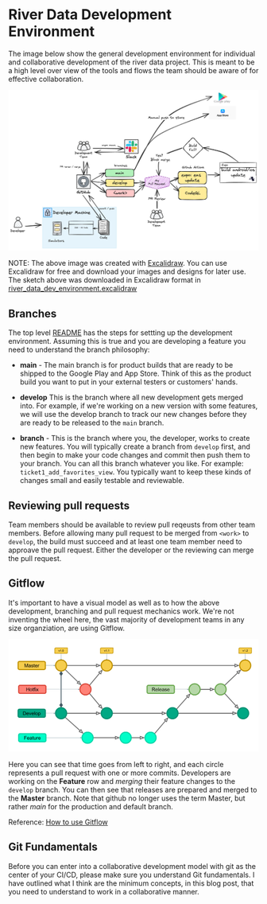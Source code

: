 # River Data Development Environment

The image below show the general development environment for individual and collaborative development of the river data project. This is meant to be a high level over view of the tools and flows the team should be aware of for effective collaboration.

![alt](./river_data_dev_env.png)

NOTE: The above image was created with [Excalidraw](https://excalidraw.com/). You can use Excalidraw for free and download your images and designs for later use. The sketch above was downloaded in Excalidraw format in [river_data_dev_environment.excalidraw](./river_data_dev_environment.excalidraw)

## Branches

The top level [README](../../README.md) has the steps for settting up the development environment. Assuming this is true and you are developing a feature you need to understand the branch philosophy:

* **main** - The main branch is for product builds that are ready to be shipped to the Google Play and App Store. Think of this as the product build you want to put in your external testers or customers' hands.

* **develop** This is the branch where all new development gets merged into. For example, if we're working on a new version with some features, we will use the develop branch to track our new changes before they are ready to be released to the `main` branch.

* **<work> branch** - This is the branch where you, the developer, works to create new features. You will typically create a branch from `develop` first, and then begin to make your code changes and commit then push them to your <work> branch. You can all this branch whatever you like. For example: `ticket1_add_favorites_view`. You typically want to keep these kinds of changes small and easily testable and reviewable.

## Reviewing pull requests

Team members should be available to review pull reqeusts from other team members. Before allowing many pull request to be merged from `<work>` to `develop`, the build must succeed and at least one team member need to approave the pull request. Either the developer or the reviewing can merge the pull request.

## Gitflow

It's important to have a visual model as well as to how the above development, branching and pull request mechanics work. We're not inventing the wheel here, the vast majority of development teams in any size organziation, are using Gitflow.

![Gitflow](./gitflow.png)

Here you can see that time goes from left to right, and each circle represents a pull request with one or more commits. Developers are working on the **Feature** row and _merging_ their feature changes to the `develop` branch. You can then see that releases are prepared and merged to the **Master** branch. Note that github no longer uses the term Master, but rather _main_ for the production and default branch.

Reference: [How to use Gitflow](https://www.campingcoder.com/2018/04/how-to-use-git-flow/)

## Git Fundamentals

Before you can enter into a collaborative development model with git as the center of your CI/CD, please make sure you understand Git fundamentals. I have outlined what I think are the minimum concepts, in this blog post, that you need to understand to work in a collaborative manner. 
